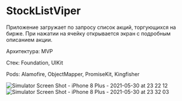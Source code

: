 # StockListViper

 Приложение загружает по запросу список акций, торгующихся на бирже. При нажатии на ячейку открывается экран с подробным описанием акции.
 
 Архитектура: MVP
 
 Стек: Foundation, UIKit
 
 Pods: Alamofire, ObjectMapper, PromiseKit, Kingfisher

 
 ![Simulator Screen Shot - iPhone 8 Plus - 2021-05-30 at 23 22 12](https://user-images.githubusercontent.com/54894715/120119273-80374a00-c19f-11eb-9806-a2456cca5d95.png)
 &nbsp;&nbsp;&nbsp;&nbsp;&nbsp;&nbsp;&nbsp;&nbsp;
![Simulator Screen Shot - iPhone 8 Plus - 2021-05-30 at 23 32 03](https://user-images.githubusercontent.com/54894715/120119279-85949480-c19f-11eb-8057-5b1af375bd7e.png)

